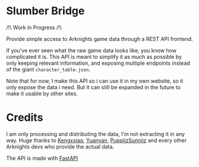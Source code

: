 # Slumber Bridge

/!\ Work in Progress /!\

Provide simple access to Arknights game data through a REST API frontend.

If you've ever seen what the raw game data looks like, you know how complicated it is.
This API is meant to simplify it as much as possible by only keeping relevant information, and exposing multiple endpoints instead of the giant `character_table.json`.

Note that for now, I make this API so i can use it in my own website, so it only expose the data i need.
But it can still be expanded in the future to make it usable by other sites.

# Credits
I am only processing and distributing the data, I'm not extracting it in any way.
Huge thanks to [Kengxxiao](https://github.com/Kengxxiao), [Yuanyan](https://github.com/yuanyan3060), [PuppiizSunniiz](https://github.com/PuppiizSunniiz) and every other Arknights devs who provide the actual data.

The API is made with [FastAPI](https://fastapi.tiangolo.com/)

